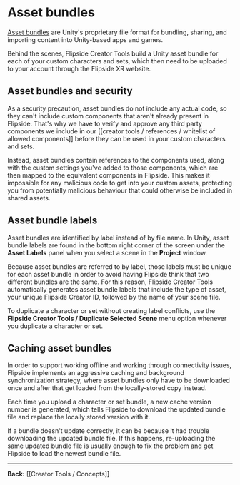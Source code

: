 # Asset bundles

[Asset bundles](https://docs.unity3d.com/Manual/AssetBundlesIntro.html) are Unity's proprietary file format for bundling, sharing, and importing content into Unity-based apps and games.

Behind the scenes, Flipside Creator Tools build a Unity asset bundle for each of your custom characters and sets, which then need to be uploaded to your account through the Flipside XR website.

## Asset bundles and security

As a security precaution, asset bundles do not include any actual code, so they can't include custom components that aren't already present in Flipside. That's why we have to verify and approve any third party components we include in our [[creator tools / references / whitelist of allowed components]] before they can be used in your custom characters and sets.

Instead, asset bundles contain references to the components used, along with the custom settings you've added to those components, which are then mapped to the equivalent components in Flipside. This makes it impossible for any malicious code to get into your custom assets, protecting you from potentially malicious behaviour that could otherwise be included in shared assets.

## Asset bundle labels

Asset bundles are identified by label instead of by file name. In Unity, asset bundle labels are found in the bottom right corner of the screen under the **Asset Labels** panel when you select a scene in the **Project** window.

Because asset bundles are referred to by label, those labels must be unique for each asset bundle in order to avoid having Flipside think that two different bundles are the same. For this reason, Flipside Creator Tools automatically generates asset bundle labels that include the type of asset, your unique Flipside Creator ID, followed by the name of your scene file.

To duplicate a character or set without creating label conflicts, use the **Flipside Creator Tools / Duplicate Selected Scene** menu option whenever you duplicate a character or set.

## Caching asset bundles

In order to support working offline and working through connectivity issues, Flipside implements an aggressive caching and background synchronization strategy, where asset bundles only have to be downloaded once and after that get loaded from the locally-stored copy instead.

Each time you upload a character or set bundle, a new cache version number is generated, which tells Flipside to download the updated bundle file and replace the locally stored version with it.

If a bundle doesn't update correctly, it can be because it had trouble downloading the updated bundle file. If this happens, re-uploading the same updated bundle file is usually enough to fix the problem and get Flipside to load the newest bundle file.

---

**Back:** [[Creator Tools / Concepts]]
